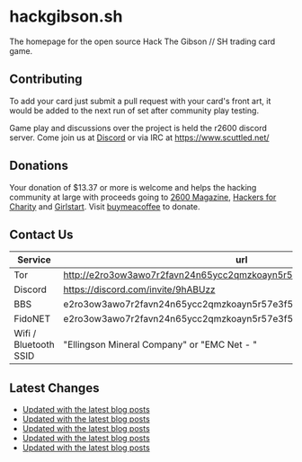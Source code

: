# hackgibson.sh
The homepage for the open source Hack The Gibson // SH trading card game.


## Contributing

To add your card just submit a pull request with your card's front art, it would be added to the next run of set after community play testing.

Game play and discussions over the project is held the r2600 discord server. Come join us at [Discord](https://discord.com/invite/9hABUzz) or via IRC at https://www.scuttled.net/


## Donations

Your donation of $13.37 or more is welcome and helps the hacking community at large with proceeds going to [2600 Magazine](https://2600.com/), [Hackers for Charity](https://hackersforcharity.org) and [Girlstart](https://girlstart.org).  Visit [buymeacoffee](https://www.buymeacoffee.com/hackgibson.sh) to donate.


## Contact Us

Service | url
-|-
Tor | http://e2ro3ow3awo7r2favn24n65ycc2qmzkoayn5r57e3f56nvjwdcgg32ad.onion
Discord | https://discord.com/invite/9hABUzz
BBS | e2ro3ow3awo7r2favn24n65ycc2qmzkoayn5r57e3f56nvjwdcgg32ad.onion:23
FidoNET | e2ro3ow3awo7r2favn24n65ycc2qmzkoayn5r57e3f56nvjwdcgg32ad.onion:24554
Wifi / Bluetooth SSID | "Ellingson Mineral Company" or "EMC Net - <fidonet address>"

## Latest Changes
<!-- BLOG-POST-LIST:START -->
- [Updated with the latest blog posts](https://github.com/DFW2600/hackgibson.sh/commit/63226127f98ad0a6c550b765eb156227049f1a0a)
- [Updated with the latest blog posts](https://github.com/DFW2600/hackgibson.sh/commit/511c2003b53d0a0e82a5d1fadd6ca1a6d4137c6f)
- [Updated with the latest blog posts](https://github.com/DFW2600/hackgibson.sh/commit/65b896b34a3e76f226ebba6d0285c636cb754f7f)
- [Updated with the latest blog posts](https://github.com/DFW2600/hackgibson.sh/commit/cd7efe2dbef0098227593975f6a98a1f7b196388)
- [Updated with the latest blog posts](https://github.com/DFW2600/hackgibson.sh/commit/1613b319fa59f5c11cb671f1b7c6af7ccfee3371)
<!-- BLOG-POST-LIST:END -->
